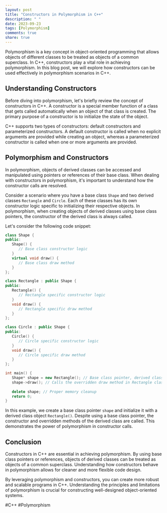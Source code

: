 ```yaml
---
layout: post
title: "Constructors in Polymorphism in C++"
description: " "
date: 2023-09-23
tags: [Polymorphism]
comments: true
share: true
---
```


Polymorphism is a key concept in object-oriented programming that allows objects of different classes to be treated as objects of a common superclass. In C++, constructors play a vital role in achieving polymorphism. In this blog post, we will explore how constructors can be used effectively in polymorphism scenarios in C++. 

## Understanding Constructors 

Before diving into polymorphism, let's briefly review the concept of constructors in C++. A constructor is a special member function of a class that gets called automatically when an object of that class is created. The primary purpose of a constructor is to initialize the state of the object. 

C++ supports two types of constructors: default constructors and parameterized constructors. A default constructor is called when no explicit arguments are provided while creating an object, whereas a parameterized constructor is called when one or more arguments are provided.

## Polymorphism and Constructors 

In polymorphism, objects of derived classes can be accessed and manipulated using pointers or references of their base class. When dealing with constructors in polymorphism, it's important to understand how the constructor calls are resolved.

Consider a scenario where you have a base class `Shape` and two derived classes `Rectangle` and `Circle`. Each of these classes has its own constructor logic specific to initializing their respective objects. In polymorphism, when creating objects of derived classes using base class pointers, the constructor of the derived class is always called.

Let's consider the following code snippet:

```cpp
class Shape {
public:
   Shape() {
      // Base class constructor logic
   }
   virtual void draw() {
      // Base class draw method
   }
};

class Rectangle : public Shape {
public:
   Rectangle() {
      // Rectangle specific constructor logic
   }
   void draw() {
      // Rectangle specific draw method
   }
};

class Circle : public Shape {
public:
   Circle() {
      // Circle specific constructor logic
   }
   void draw() {
      // Circle specific draw method
   }
};

int main() {
   Shape* shape = new Rectangle(); // Base class pointer, derived class object
   shape->draw(); // Calls the overridden draw method in Rectangle class
   
   delete shape; // Proper memory cleanup
   return 0;
}
```

In this example, we create a base class pointer `shape` and initialize it with a derived class object `Rectangle()`. Despite using a base class pointer, the constructor and overridden methods of the derived class are called. This demonstrates the power of polymorphism in constructor calls.

## Conclusion 

Constructors in C++ are essential in achieving polymorphism. By using base class pointers or references, objects of derived classes can be treated as objects of a common superclass. Understanding how constructors behave in polymorphism allows for cleaner and more flexible code design.

By leveraging polymorphism and constructors, you can create more robust and scalable programs in C++. Understanding the principles and limitations of polymorphism is crucial for constructing well-designed object-oriented systems.

#C++ #Polymorphism